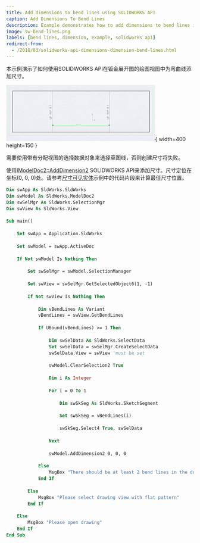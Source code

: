 ```yaml
---
title: Add dimensions to bend lines using SOLIDWORKS API
caption: Add Dimensions To Bend Lines
description: Example demonstrates how to add dimensions to bend lines in the drawing view of sheet metal flat pattern
image: sw-bend-lines.png
labels: [bend lines, dimension, example, solidworks api]
redirect-from:
  - /2018/03/solidworks-api-dimensions-dimension-bend-lines.html
---
```

本示例演示了如何使用SOLIDWORKS API在钣金展开图的绘图视图中为弯曲线添加尺寸。

![在钣金展开图绘图中的弯曲线之间添加尺寸](sw-bend-lines.png){ width=400 height=150 }

需要使用带有分配视图的选择数据对象来选择草图线，否则创建尺寸将失败。

使用[IModelDoc2::AddDimension2](https://help.solidworks.com/2018/english/api/sldworksapi/solidworks.interop.sldworks~solidworks.interop.sldworks.imodeldoc~adddimension2.html) SOLIDWORKS API来添加尺寸。尺寸定位在坐标(0, 0, 0)处。请参考[尺寸可见实体](/solidworks-api/document/drawing/view-dimension-drawing-entities/)示例中的代码片段来计算最佳尺寸位置。

~~~ vb
Dim swApp As SldWorks.SldWorks
Dim swModel As SldWorks.ModelDoc2
Dim swSelMgr As SldWorks.SelectionMgr
Dim swView As SldWorks.View

Sub main()

    Set swApp = Application.SldWorks

    Set swModel = swApp.ActiveDoc
    
    If Not swModel Is Nothing Then
    
        Set swSelMgr = swModel.SelectionManager
        
        Set swView = swSelMgr.GetSelectedObject6(1, -1)
        
        If Not swView Is Nothing Then
        
            Dim vBendLines As Variant
            vBendLines = swView.GetBendLines
            
            If UBound(vBendLines) >= 1 Then
            
                Dim swSelData As SldWorks.SelectData
                Set swSelData = swSelMgr.CreateSelectData
                swSelData.View = swView 'must be set
                
                swModel.ClearSelection2 True
                
                Dim i As Integer
                
                For i = 0 To 1
                    
                    Dim swSkSeg As SldWorks.SketchSegment
                                        
                    Set swSkSeg = vBendLines(i)
                    
                    swSkSeg.Select4 True, swSelData
                    
                Next
                
                swModel.AddDimension2 0, 0, 0
                
            Else
                MsgBox "There should be at least 2 bend lines in the drawing view"
            End If
            
        Else
            MsgBox "Please select drawing view with flat pattern"
        End If
    
    Else
        MsgBox "Please open drawing"
    End If
End Sub


~~~

